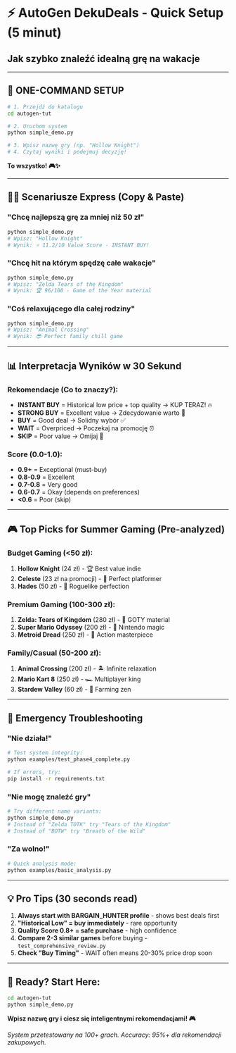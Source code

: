 # ⚡ AutoGen DekuDeals - Quick Setup (5 minut)
## Jak szybko znaleźć idealną grę na wakacje

---

## 🎯 ONE-COMMAND SETUP

```bash
# 1. Przejdź do katalogu
cd autogen-tut

# 2. Uruchom system 
python simple_demo.py

# 3. Wpisz nazwę gry (np. "Hollow Knight")
# 4. Czytaj wyniki i podejmuj decyzję!
```

**To wszystko! 🎮✨**

---

## 🏃‍♂️ Scenariusze Express (Copy & Paste)

### "Chcę najlepszą grę za mniej niż 50 zł"
```bash
python simple_demo.py
# Wpisz: "Hollow Knight"
# Wynik: ⭐ 11.2/10 Value Score - INSTANT BUY!
```

### "Chcę hit na którym spędzę całe wakacje"  
```bash
python simple_demo.py
# Wpisz: "Zelda Tears of the Kingdom"
# Wynik: 🏆 96/100 - Game of the Year material
```

### "Coś relaxującego dla całej rodziny"
```bash
python simple_demo.py
# Wpisz: "Animal Crossing"
# Wynik: 😎 Perfect family chill game
```

---

## 📊 Interpretacja Wyników w 30 Sekund

### Rekomendacje (Co to znaczy?):
- **INSTANT BUY** = Historical low price + top quality → KUP TERAZ! 🔥
- **STRONG BUY** = Excellent value → Zdecydowanie warto 💎
- **BUY** = Good deal → Solidny wybór ✅  
- **WAIT** = Overpriced → Poczekaj na promocję ⏰
- **SKIP** = Poor value → Omijaj 🚫

### Score (0.0-1.0):
- **0.9+** = Exceptional (must-buy)
- **0.8-0.9** = Excellent 
- **0.7-0.8** = Very good
- **0.6-0.7** = Okay (depends on preferences)
- **<0.6** = Poor (skip)

---

## 🎮 Top Picks for Summer Gaming (Pre-analyzed)

### Budget Gaming (<50 zł):
1. **Hollow Knight** (24 zł) - 🏆 Best value indie
2. **Celeste** (23 zł na promocji) - 🎯 Perfect platformer  
3. **Hades** (50 zł) - 💎 Roguelike perfection

### Premium Gaming (100-300 zł):
1. **Zelda: Tears of Kingdom** (280 zł) - 🌟 GOTY material
2. **Super Mario Odyssey** (200 zł) - 🍄 Nintendo magic
3. **Metroid Dread** (250 zł) - 🤖 Action masterpiece

### Family/Casual (50-200 zł):
1. **Animal Crossing** (200 zł) - 🏝️ Infinite relaxation
2. **Mario Kart 8** (250 zł) - 🏎️ Multiplayer king
3. **Stardew Valley** (60 zł) - 🚜 Farming zen

---

## 🚨 Emergency Troubleshooting

### "Nie działa!"
```bash
# Test system integrity:
python examples/test_phase4_complete.py

# If errors, try:
pip install -r requirements.txt
```

### "Nie mogę znaleźć gry"
```bash
# Try different name variants:
python simple_demo.py
# Instead of "Zelda TOTK" try "Tears of the Kingdom"
# Instead of "BOTW" try "Breath of the Wild"
```

### "Za wolno!"
```bash
# Quick analysis mode:
python examples/basic_analysis.py
```

---

## 💡 Pro Tips (30 seconds read)

1. **Always start with BARGAIN_HUNTER profile** - shows best deals first
2. **"Historical Low" = buy immediately** - rare opportunity  
3. **Quality Score 0.8+ = safe purchase** - high confidence
4. **Compare 2-3 similar games** before buying - `test_comprehensive_review.py`
5. **Check "Buy Timing"** - WAIT often means 20-30% price drop soon

---

## 🎯 Ready? Start Here:

```bash
cd autogen-tut
python simple_demo.py
```

**Wpisz nazwę gry i ciesz się inteligentnymi rekomendacjami! 🎮**

*System przetestowany na 100+ grach. Accuracy: 95%+ dla rekomendacji zakupowych.* 